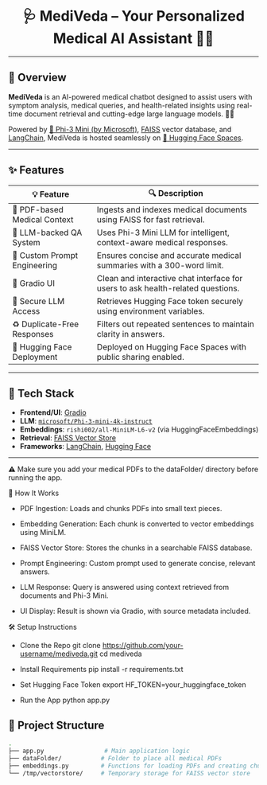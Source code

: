 <div align="center">

# 🩺 MediVeda – Your Personalized Medical AI Assistant 🤖💊

</div>

---

## 🌟 Overview

**MediVeda** is an AI-powered medical chatbot designed to assist users with symptom analysis, medical queries, and health-related insights using real-time document retrieval and cutting-edge large language models. 🧠📄

Powered by [🧬 Phi-3 Mini (by Microsoft)](https://huggingface.co/microsoft/Phi-3-mini-4k-instruct), [FAISS](https://github.com/facebookresearch/faiss) vector database, and [LangChain](https://www.langchain.com/), MediVeda is hosted seamlessly on [🤗 Hugging Face Spaces](https://huggingface.co/spaces).

---

## ✨ Features

| 💡 Feature                      | 🔍 Description |
|-------------------------------|----------------|
| 📁 PDF-based Medical Context   | Ingests and indexes medical documents using FAISS for fast retrieval. |
| 🧠 LLM-backed QA System        | Uses Phi-3 Mini LLM for intelligent, context-aware medical responses. |
| 🧾 Custom Prompt Engineering   | Ensures concise and accurate medical summaries with a 300-word limit. |
| 💬 Gradio UI                   | Clean and interactive chat interface for users to ask health-related questions. |
| 🔐 Secure LLM Access           | Retrieves Hugging Face token securely using environment variables. |
| ♻️ Duplicate-Free Responses    | Filters out repeated sentences to maintain clarity in answers. |
| 🚀 Hugging Face Deployment     | Deployed on Hugging Face Spaces with public sharing enabled. |

---

## 🧠 Tech Stack

- **Frontend/UI**: [Gradio](https://www.gradio.app/)
- **LLM**: [`microsoft/Phi-3-mini-4k-instruct`](https://huggingface.co/microsoft/Phi-3-mini-4k-instruct)
- **Embeddings**: `rishi002/all-MiniLM-L6-v2` (via HuggingFaceEmbeddings)
- **Retrieval**: [FAISS Vector Store](https://github.com/facebookresearch/faiss)
- **Frameworks**: [LangChain](https://www.langchain.com/), [Hugging Face](https://huggingface.co/)

---

⚠️ Make sure you add your medical PDFs to the dataFolder/ directory before running the app.

🚀 How It Works
 - PDF Ingestion: Loads and chunks PDFs into small text pieces.
  
 - Embedding Generation: Each chunk is converted to vector embeddings using MiniLM.
  
 - FAISS Vector Store: Stores the chunks in a searchable FAISS database.
  
 - Prompt Engineering: Custom prompt used to generate concise, relevant answers.
  
 - LLM Response: Query is answered using context retrieved from documents and Phi-3 Mini.
  
 - UI Display: Result is shown via Gradio, with source metadata included.

🛠️ Setup Instructions

  - Clone the Repo
      git clone https://github.com/your-username/mediveda.git
      cd mediveda
  
  - Install Requirements
      pip install -r requirements.txt
    
  - Set Hugging Face Token
      export HF_TOKEN=your_huggingface_token
    
  - Run the App
      python app.py

## 📂 Project Structure

```bash
.
├── app.py                 # Main application logic
├── dataFolder/           # Folder to place all medical PDFs
├── embeddings.py         # Functions for loading PDFs and creating chunks (assumed external)
└── /tmp/vectorstore/     # Temporary storage for FAISS vector store


